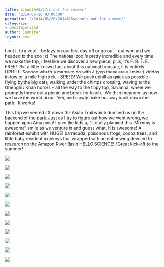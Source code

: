 ```yaml
---
title: school&#8217;s out for summer!
date: '2014-06-26 00:00:00'
permalink: "/2014/06/26/2014626schools-out-for-summer/"
categories:
- Uncategorized
author: Jennifer
layout: post
---
```


I put it to a vote &#8211; be lazy on our first day off or go out &#8211; out won and we headed to the zoo :):) The national zoo _is_ pretty incredible and every time we make the trip, I feel like we discover a new piece, plus, it&#8217;s F. R. E. E. FREE! &nbsp;But a little known fact about this national treasure, it is entirely UPHILL! Sooooo what&#8217;s a mama to do with 4 (yep these are all mine:) kiddos in tow on a mile high trek &#8211; SPEED! We push uphill as quick as possible &#8211; flying by the big cats, walking under the chimps crossing, waving to the Ghenghis Khan horses &#8211; all the way to the tippy top, Savanna, where we promptly throw out a picnic and break for lunch. &nbsp;We then meander, as now we have the world at our feet, and slowly make our way back down the path. &nbsp;It works!

This trip we veered off down the Asian Trail which dumped us on the backend of the park. Just as I try to figure out how we went wrong, we happen upon Amazonia! I give the kids a, &#8220;I totally planned this. Mommy is awesome&#8221; smile as we venture in and guess what, It is awesome! A rainforest exhibit with HUGE! barracuda, poisonous frogs, cocoa trees, and little baby resident monkeys that wrapped with an entire wing devoted to research on the Amazon River Basin HELLO SCIENCE!!! Great kick-off to the summer!&nbsp;

<div class="image-gallery-wrapper">
  <p>
    <img src="http://static1.squarespace.com/static/50db6bb3e4b015296cd43789/50dfa5b1e4b0dc6320e0b5ea/53ac6f56e4b0906e2b1d6e52/1403813375400/2014-06-26+12.45.38.jpg.38.jpg?format=original" />
  </p>

  <p>
    <img src="http://static1.squarespace.com/static/50db6bb3e4b015296cd43789/50dfa5b1e4b0dc6320e0b5ea/53ac6f82e4b0906e2b1d6e90/1403813474108/2014-06-26+10.25.13.jpg.13.jpg?format=original" />
  </p>

  <p>
    <img src="http://static1.squarespace.com/static/50db6bb3e4b015296cd43789/50dfa5b1e4b0dc6320e0b5ea/53ac6fbfe4b0906e2b1d6f34/1403813280551/2014-06-26+10.26.19.jpg.19.jpg?format=original" />
  </p>

  <p>
    <img src="http://static1.squarespace.com/static/50db6bb3e4b015296cd43789/50dfa5b1e4b0dc6320e0b5ea/53ac6fd5e4b0906e2b1d6f45/1403813545195/2014-06-26+10.53.34.jpg.34.jpg?format=original" />
  </p>

  <p>
    <img src="http://static1.squarespace.com/static/50db6bb3e4b015296cd43789/50dfa5b1e4b0dc6320e0b5ea/53ac6fdfe4b0906e2b1d6f50/1403814065382/2014-06-26+11.56.56.jpg.56.jpg?format=original" />
  </p>

  <p>
    <img src="http://static1.squarespace.com/static/50db6bb3e4b015296cd43789/50dfa5b1e4b0dc6320e0b5ea/53ac7099e4b0906e2b1d709b/1403813852435/2014-06-26+12.58.56.jpg.56.jpg?format=original" />
  </p>

  <p>
    <img src="http://static1.squarespace.com/static/50db6bb3e4b015296cd43789/50dfa5b1e4b0dc6320e0b5ea/53ac6ff6e4b0906e2b1d6f85/1403814201426/2014-06-26+12.44.01.jpg.01.jpg?format=original" />
  </p>

  <p>
    <img src="http://static1.squarespace.com/static/50db6bb3e4b015296cd43789/50dfa5b1e4b0dc6320e0b5ea/53ac7033e4b0906e2b1d7011/1403813764281/2014-06-26+12.57.21.jpg.21.jpg?format=original" />
  </p>

  <p>
    <img src="http://static1.squarespace.com/static/50db6bb3e4b015296cd43789/50dfa5b1e4b0dc6320e0b5ea/53ac703ee4b0906e2b1d702c/1403814452373/2014-06-26+13.03.00.jpg.00.jpg?format=original" />
  </p>

  <p>
    <img src="http://static1.squarespace.com/static/50db6bb3e4b015296cd43789/50dfa5b1e4b0dc6320e0b5ea/53ac7024e4b0906e2b1d6ffe/1403814298763/2014-06-26+12.45.29.jpg.29.jpg?format=original" />
  </p>

  <p>
    <img src="http://static1.squarespace.com/static/50db6bb3e4b015296cd43789/50dfa5b1e4b0dc6320e0b5ea/53ac703ae4b0906e2b1d7022/1403814376826/2014-06-26+13.01.25.jpg.25.jpg?format=original" />
  </p>

  <p>
    <img src="http://static1.squarespace.com/static/50db6bb3e4b015296cd43789/50dfa5b1e4b0dc6320e0b5ea/53ac702fe4b0906e2b1d7008/1403813657414/2014-06-26+12.57.21.jpg.21.jpg?format=original" />
  </p>
</div>
